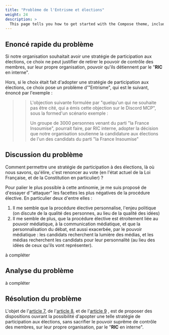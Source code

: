 ```yaml
---
title: "Problème de l'Entrisme et élections"
weight: 24
description: >
  This page tells you how to get started with the Compose theme, including installation and basic configuration.
---
```


## Enoncé rapide du problème

Si notre organisation souhaitait avoir une stratégie de participation aux élections, ce choix ne peut justifier de retirer le pouvoir de contrôle des membres, sur leur propre organisation, pouvoir qu'ils détiennent par le "__RIC__ en interne".

Hors, si le choix était fait d'adopter une stratégie de participation aux élections, ce choix pose un problème d'"Entrisme", qui est le suivant, énoncé par l'exemple :

> >
> > L'objection suivante formulée par "quelqu'un qui ne souhaite pas être cité, qui a émis cette objection sur le Discord MCP", sous la formed'un scénario exemple :
> >
> > Un groupe de 3000 personnes venant du parti "la France Insoumise", pourrait faire, par RIC interne, adopter la décision que notre organisation soutienne la candidature aux élections de l'un des candidats du parti "la France Insoumise"
> >
> >

## Discussion du problème

Comment permettre une stratégie de participation à des élections, là où nous savons, qu'élire, c'est renoncer au vote (en l'état actuel de la Loi Française, et de la Constitution en particulier) ?

Pour palier le plus possible à cette antinomie, je me suis proposé de d'essayer d'"attaquer" les facettes les plus négatives de la procédure élective. En particulier deux d'entre elles :
1. Il me semble que la procédure élective personnalise, l'enjeu politique (on discute de la qualité des personnes, au lieu de la qualité des idées)
2. Il me semble de plus, que la procédure élective est étroitement liée au pouvoir médiatique, à la communication médiatique, et que la personnalisation du débat, est aussi exacerbée, par le pouvoir médiatique : les candidats recherchent la lumière des médias, et les médias recherchent les candidats pour leur personnalité (au lieu des idées de ceux qu'ils vont représenter).

à compléter

## Analyse du problème


à compléter


## Résolution du problème

L'objet de l'[article 7](/docs/travaux-en-cours/article7/), de l'[article 8](/docs/travaux-en-cours/article8/), et de l'[article 9](/docs/travaux-en-cours/article9/) , est de proposer des dispositions ouvrant la possibilité d'apopter une telle stratégie de participation aux élections, sans sacrifier le pouvoir suprême de contrôle des membres, sur leur propre organisation, par le "__RIC__ en interne".
